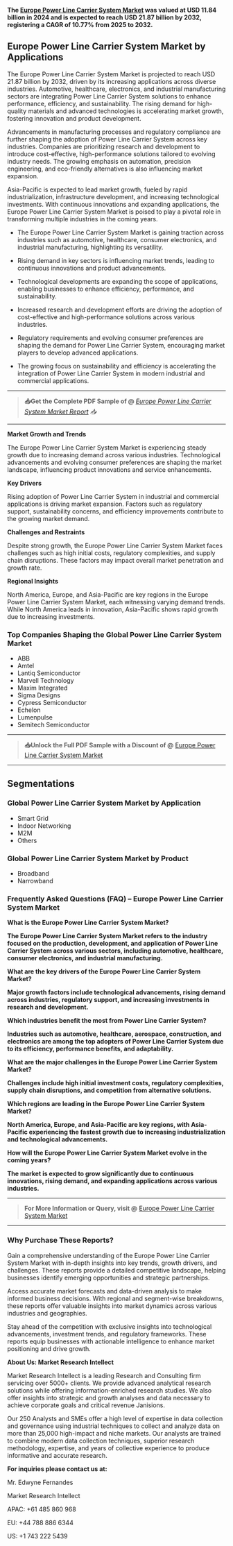 <p><strong>The <a href="https://www.marketresearchintellect.com/download-sample/?rid=361642&amp;utm_source=Pulse-April-Europe&amp;utm_medium=852">Europe Power Line Carrier System Market</a> was valued at USD 11.84 billion in 2024 and is expected to reach USD 21.87 billion by 2032, registering a CAGR of 10.77% from 2025 to 2032.</strong></p><h2>Europe Power Line Carrier System Market by Applications&nbsp;</h2><p><p>The Europe Power Line Carrier System Market is projected to reach USD 21.87 billion by 2032, driven by its increasing applications across diverse industries. Automotive, healthcare, electronics, and industrial manufacturing sectors are integrating Power Line Carrier System solutions to enhance performance, efficiency, and sustainability. The rising demand for high-quality materials and advanced technologies is accelerating market growth, fostering innovation and product development.</p><p>Advancements in manufacturing processes and regulatory compliance are further shaping the adoption of Power Line Carrier System across key industries. Companies are prioritizing research and development to introduce cost-effective, high-performance solutions tailored to evolving industry needs. The growing emphasis on automation, precision engineering, and eco-friendly alternatives is also influencing market expansion.</p><p>Asia-Pacific is expected to lead market growth, fueled by rapid industrialization, infrastructure development, and increasing technological investments. With continuous innovations and expanding applications, the Europe Power Line Carrier System Market is poised to play a pivotal role in transforming multiple industries in the coming years.</p></p><ul><li><p>The Europe Power Line Carrier System Market is gaining traction across industries such as automotive, healthcare, consumer electronics, and industrial manufacturing, highlighting its versatility.</p></li><li><p>Rising demand in key sectors is influencing market trends, leading to continuous innovations and product advancements.</p></li><li><p>Technological developments are expanding the scope of applications, enabling businesses to enhance efficiency, performance, and sustainability.</p></li><li><p>Increased research and development efforts are driving the adoption of cost-effective and high-performance solutions across various industries.</p></li><li><p>Regulatory requirements and evolving consumer preferences are shaping the demand for Power Line Carrier System, encouraging market players to develop advanced applications.</p></li><li><p>The growing focus on sustainability and efficiency is accelerating the integration of Power Line Carrier System in modern industrial and commercial applications.</p></li></ul><hr /><blockquote><p><strong><span class="font-[700]">📥Get the Complete PDF Sample of @ </span></strong><em><span class="font-[700]"><a href="https://www.marketresearchintellect.com/download-sample/?rid=361642&amp;utm_source=Pulse-April-Europe&amp;utm_medium=852" target="_blank" data-tracking-control-name="article-ssr-frontend-pulse_little-text-block" data-tracking-will-navigate="" data-test-link="">Europe Power Line Carrier System Market Report</a>&nbsp;📥</span></em></p></blockquote><hr /><p class="" data-start="77" data-end="360"><strong data-start="77" data-end="105">Market Growth and Trends</strong></p><p class="" data-start="77" data-end="360">The Europe Power Line Carrier System Market is experiencing steady growth due to increasing demand across various industries. Technological advancements and evolving consumer preferences are shaping the market landscape, influencing product innovations and service enhancements.</p><p class="" data-start="362" data-end="606"><strong data-start="362" data-end="377">Key Drivers</strong></p><p class="" data-start="362" data-end="606">Rising adoption of Power Line Carrier System in industrial and commercial applications is driving market expansion. Factors such as regulatory support, sustainability concerns, and efficiency improvements contribute to the growing market demand.</p><p class="" data-start="608" data-end="849"><strong data-start="608" data-end="637">Challenges and Restraints</strong></p><p class="" data-start="608" data-end="849">Despite strong growth, the Europe Power Line Carrier System Market faces challenges such as high initial costs, regulatory complexities, and supply chain disruptions. These factors may impact overall market penetration and growth rate.</p><p class="" data-start="851" data-end="1095"><strong data-start="851" data-end="872">Regional Insights</strong></p><p class="" data-start="851" data-end="1095">North America, Europe, and Asia-Pacific are key regions in the Europe Power Line Carrier System Market, each witnessing varying demand trends. While North America leads in innovation, Asia-Pacific shows rapid growth due to increasing investments.</p><p><h3>Top Companies Shaping the Global Power Line Carrier System Market </h3><ul><li>ABB</li><li>Amtel</li><li>Lantiq Semiconductor</li><li>Marvell Technology</li><li>Maxim Integrated</li><li>Sigma Designs</li><li>Cypress Semiconductor</li><li>Echelon</li><li>Lumenpulse</li><li>Semitech Semiconductor</li></ul></p><hr /><blockquote><p><strong>📥Unlock the Full PDF Sample with a Discount of @</strong> <a href="https://www.marketresearchintellect.com/ask-for-discount/?rid=361642&amp;utm_source=Pulse-April-Europe&amp;utm_medium=852">Europe Power Line Carrier System Market</a></p></blockquote><hr /><p><h2>Segmentations</h2><h3>Global Power Line Carrier System Market by Application</h3><ul><li>Smart Grid</li><li>Indoor Networking</li><li>M2M</li><li>Others</li></ul><h3>Global Power Line Carrier System Market by Product</h3><ul><li>Broadband</li><li>Narrowband</li></ul></p><h3><strong>Frequently Asked Questions (FAQ) &ndash; Europe Power Line Carrier System Market</strong></h3><p><strong>What is the Europe Power Line Carrier System Market?</strong></p><p><strong>The Europe Power Line Carrier System Market refers to the industry focused on the production, development, and application of Power Line Carrier System across various sectors, including automotive, healthcare, consumer electronics, and industrial manufacturing.</strong></p><p><strong>What are the key drivers of the Europe Power Line Carrier System Market?</strong></p><p><strong>Major growth factors include technological advancements, rising demand across industries, regulatory support, and increasing investments in research and development.</strong></p><p><strong>Which industries benefit the most from Power Line Carrier System?</strong></p><p><strong>Industries such as automotive, healthcare, aerospace, construction, and electronics are among the top adopters of Power Line Carrier System due to its efficiency, performance benefits, and adaptability.</strong></p><p><strong>What are the major challenges in the Europe Power Line Carrier System Market?</strong></p><p><strong>Challenges include high initial investment costs, regulatory complexities, supply chain disruptions, and competition from alternative solutions.</strong></p><p><strong>Which regions are leading in the Europe Power Line Carrier System Market?</strong></p><p><strong>North America, Europe, and Asia-Pacific are key regions, with Asia-Pacific experiencing the fastest growth due to increasing industrialization and technological advancements.</strong></p><p><strong>How will the Europe Power Line Carrier System Market evolve in the coming years?</strong></p><p><strong>The market is expected to grow significantly due to continuous innovations, rising demand, and expanding applications across various industries.</strong></p><hr /><blockquote><p><span class="font-[700]"><strong>For More Information or Query, visit&nbsp;@</strong>&nbsp;</span><span class="font-[700]"><a href="https://www.marketresearchintellect.com/product/global-power-line-carrier-system-market-size-and-forecast/?utm_source=Linkedin&utm_medium=852" target="_blank" data-tracking-control-name="article-ssr-frontend-pulse_little-text-block" data-tracking-will-navigate="" data-test-link="">Europe Power Line Carrier System Market</a></span></p></blockquote><hr /><h3><strong data-start="0" data-end="31">Why Purchase These Reports?</strong></h3><p class="" data-start="35" data-end="297">Gain a comprehensive understanding of the Europe Power Line Carrier System Market with in-depth insights into key trends, growth drivers, and challenges. These reports provide a detailed competitive landscape, helping businesses identify emerging opportunities and strategic partnerships.</p><p class="" data-start="299" data-end="540">Access accurate market forecasts and data-driven analysis to make informed business decisions. With regional and segment-wise breakdowns, these reports offer valuable insights into market dynamics across various industries and geographies.</p><p class="" data-start="542" data-end="784">Stay ahead of the competition with exclusive insights into technological advancements, investment trends, and regulatory frameworks. These reports equip businesses with actionable intelligence to enhance market positioning and drive growth.</p><p><strong><span class="font-[700]">About Us: Market Research Intellect</span></strong></p><p><span class="">Market Research Intellect is a leading Research and Consulting firm servicing over 5000+ clients. We provide advanced analytical research solutions while offering information-enriched research studies.&nbsp;</span>We also offer insights into strategic and growth analyses and data necessary to achieve corporate goals and critical revenue Janisions.</p><p><span class="">Our 250 Analysts and SMEs offer a high level of expertise in data collection and governance using industrial techniques to collect and analyze data on more than 25,000 high-impact and niche markets. Our analysts are trained to combine modern data collection techniques, superior research methodology, expertise, and years of collective experience to produce informative and accurate research.</span></p><p><strong>For inquiries please contact us at:</strong></p><p>Mr. Edwyne Fernandes</p><p>Market Research Intellect</p><p>APAC: +61 485 860 968</p><p>EU: +44 788 886 6344</p><p>US: +1 743 222 5439</p>